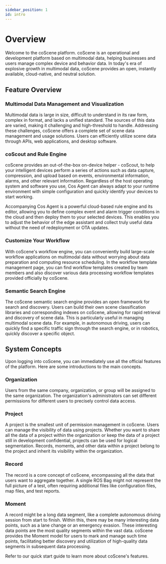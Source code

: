 ```yaml
---
sidebar_position: 1
id: intro
---
```


# Overview

Welcome to the coScene platform. coScene is an operational and development platform based on multimodal data, helping businesses and users manage complex device and behavior data. In today's era of explosive growth in multimodal data, coScene provides an open, instantly available, cloud-native, and neutral solution.

## Feature Overview

### Multimodal Data Management and Visualization

Multimodal data is large in size, difficult to understand in its raw form, complex in format, and lacks a unified standard. The sources of this data are varied, making it challenging and high-threshold to handle. Addressing these challenges, coScene offers a complete set of scene data management and usage solutions. Users can efficiently utilize scene data through APIs, web applications, and desktop software.

### coScout and Rule Engine

coScene provides an out-of-the-box on-device helper - coScout, to help your intelligent devices perform a series of actions such as data capture, compression, and upload based on events, environmental information, alarms, and other relevant information. Regardless of the host operating system and software you use, Cos Agent can always adapt to your runtime environment with simple configuration and quickly identify your devices to start working.

Accompanying Cos Agent is a powerful cloud-based rule engine and its editor, allowing you to define complex event and alarm trigger conditions in the cloud and then deploy them to your selected devices. This enables you to adjust the behavior of the edge assistant and collect truly useful data without the need of redeployment or OTA updates.

### Customize Your Workflow

With coScene's workflow engine, you can conveniently build large-scale workflow applications on multimodal data without worrying about data preparation and computing resource scheduling. In the workflow template management page, you can find workflow templates created by team members and also discover various data processing workflow templates provided officially by coScene.

### Semantic Search Engine

The coScene semantic search engine provides an open framework for search and discovery. Users can build their own scene classification libraries and corresponding indexes on coScene, allowing for rapid retrieval and discovery of scene data. This is particularly useful in managing multimodal scene data. For example, in autonomous driving, users can quickly find a specific traffic sign through the search engine, or in robotics, quickly discover a specific object.

## System Concepts

Upon logging into coScene, you can immediately use all the official features of the platform. Here are some introductions to the main concepts.

### Organization

Users from the same company, organization, or group will be assigned to the same organization. The organization's administrators can set different permissions for different users to precisely control data access.

### Project

A project is the smallest unit of permission management in coScene. Users can manage the visibility of data using projects. Whether you want to share all the data of a project within the organization or keep the data of a project still in development confidential, projects can be used for logical segmentation. Records, moments, and other data within a project belong to the project and inherit its visibility within the organization.

### Record

The record is a core concept of coScene, encompassing all the data that users want to aggregate together. A single ROS Bag might not represent the full picture of a test, often requiring additional files like configuration files, map files, and test reports.

### Moment

A record might be a long data segment, like a complete autonomous driving session from start to finish. Within this, there may be many interesting data points, such as a lane change or an emergency evasion. These interesting data points are the most quality segments within the vast data. coScene provides the Moment model for users to mark and manage such time points, facilitating better discovery and utilization of high-quality data segments in subsequent data processing.

Refer to our quick start guide to learn more about coScene's features.

